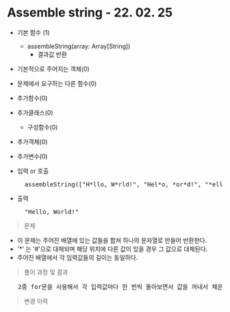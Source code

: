# Assemble string - 22. 02. 25

- 기본 함수 (1)
  - assembleString(array: Array[String])
    - 결과값 반환
- 기본적으로 주어지는 객체(0)
- 문제에서 요구하는 다른 함수(0)
- 추가함수(0)
- 추가클래스(0)
  - 구성함수(0)
- 추가객체(0)
- 추가변수(0)

- 입력 or 호출
  <pre>
    assembleString(["H*llo, W*rld!", "Hel*o, *or*d!", "*ello* World*"])
  </pre>
 
- 출력
  <pre>
    "Hello, World!"
  </pre>

> 문제
  - 이 문제는 주어진 배열에 있는 값들을 합쳐 하나의 문자열로 만들어 반환한다.
  - '*' 는 '#'으로 대체되며 해당 위치에 다른 값이 있을 경우 그 값으로 대체된다.
  - 주어진 배열에서 각 입력값들의 길이는 동일하다.

> 풀이 과정 및 결과
<pre>
   2중 for문을 사용해서 각 입력값마다 한 번씩 돌아보면서 값을 꺼내서 채운다.
</pre>

>변경 이력
<pre>
</pre>
